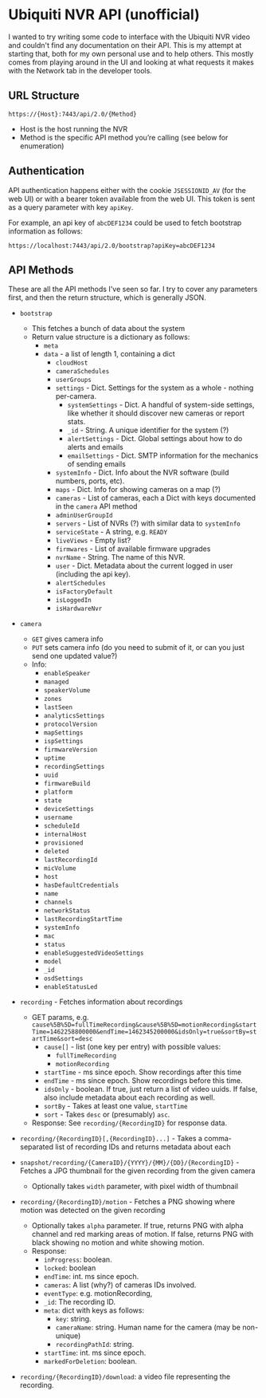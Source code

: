 # Ubiquiti NVR API (unofficial)

I wanted to try writing some code to interface with the Ubiquiti NVR video and couldn't find any documentation on their API.  This is my attempt at starting that, both for my own personal use and to help others.  This mostly comes from playing around in the UI and looking at what requests it makes with the Network tab in the developer tools.

## URL Structure

`https://{Host}:7443/api/2.0/{Method}`

* Host is the host running the NVR
* Method is the specific API method you’re calling (see below for enumeration)

## Authentication

API authentication happens either with the cookie `JSESSIONID_AV` (for the web UI) or with a bearer token available from the web UI.  This token is sent as a query parameter with key `apiKey`.

For example, an api key of `abcDEF1234` could be used to fetch bootstrap information as follows:

`https://localhost:7443/api/2.0/bootstrap?apiKey=abcDEF1234`


## API Methods

These are all the API methods I've seen so far.  I try to cover any parameters first, and then the return structure, which is generally JSON.

* `bootstrap`
	* This fetches a bunch of data about the system
	* Return value structure is a dictionary as follows:
		* `meta`
		* `data` - a list of length 1, containing a dict
			* `cloudHost`
			* `cameraSchedules`
			* `userGroups`
			* `settings` - Dict.  Settings for the system as a whole - nothing per-camera.
				* `systemSettings` - Dict.  A handful of system-side settings, like whether it should discover new cameras or report stats.
				* `_id` - String.  A unique identifier for the system (?)
				* `alertSettings` - Dict.  Global settings about how to do alerts	and emails
				* `emailSettings` - Dict.  SMTP information for the mechanics of sending emails
			* `systemInfo` - Dict.  Info about the NVR software (build numbers, ports, etc).
			* `maps` - Dict.  Info for showing cameras on a map (?)
			* `cameras` - List of cameras, each a Dict with keys documented in the `camera` API method
			* `adminUserGroupId`
			* `servers` - List of NVRs (?) with similar data to `systemInfo`
			* `serviceState` - A string, e.g. `READY`
			* `liveViews` - Empty list?
			* `firmwares` - List of available firmware upgrades
			* `nvrName` - String.  The name of this NVR.
			* `user` - Dict.  Metadata about the current logged in user (including the api key).
			* `alertSchedules`
			* `isFactoryDefault`
			* `isLoggedIn`
			* `isHardwareNvr`

* `camera`
	* `GET` gives camera info
	* `PUT` sets camera info (do you need to submit of it, or can you just send one updated value?)
	* Info:
		* `enableSpeaker`
		* `managed`
		* `speakerVolume`
		* `zones`
		* `lastSeen`
		* `analyticsSettings`
		* `protocolVersion`
		* `mapSettings`
		* `ispSettings`
		* `firmwareVersion`
		* `uptime`
		* `recordingSettings`
		* `uuid`
		* `firmwareBuild`
		* `platform`
		* `state`
		* `deviceSettings`
		* `username`
		* `scheduleId`
		* `internalHost`
		* `provisioned`
		* `deleted`
		* `lastRecordingId`
		* `micVolume`
		* `host`
		* `hasDefaultCredentials`
		* `name`
		* `channels`
		* `networkStatus`
		* `lastRecordingStartTime`
		* `systemInfo`
		* `mac`
		* `status`
		* `enableSuggestedVideoSettings`
		* `model`
		* `_id`
		* `osdSettings`
		* `enableStatusLed`
* `recording` - Fetches information about recordings
	* GET params, e.g. `cause%5B%5D=fullTimeRecording&cause%5B%5D=motionRecording&startTime=1462258800000&endTime=1462345200000&idsOnly=true&sortBy=startTime&sort=desc`
		* `cause[]` - list (one key per entry) with possible values:
			*  `fullTimeRecording`
			*  `motionRecording`
		*  `startTime` - ms since epoch. Show recordings after this time
		*  `endTime` - ms since epoch.  Show recordings before this time.
		*  `idsOnly` - boolean.  If true, just return a list of video uuids.  If false, also include metadata about each recording as well.
		*  `sortBy` - Takes at least one value, `startTime`
		*  `sort` - Takes `desc` or (presumably) `asc`.
	*  Response: See `recording/{RecordingID}` for response data.
*  `recording/{RecordingID}[,{RecordingID}...]` - Takes a comma-separated list of recording IDs and returns metadata about each
* `snapshot/recording/{CameraID}/{YYYY}/{MM}/{DD}/{RecordingID}` - Fetches a JPG thumbnail for the given recording from the given camera
	* Optionally takes `width` parameter, with pixel width of thumbnail
* `recording/{RecordingID}/motion` - Fetches a PNG showing where motion was detected on the given recording
	* Optionally takes `alpha` parameter.  If true, returns PNG with alpha channel and red marking areas of motion.  If false, returns PNG with black showing no motion and white showing motion.
	* Response:
		* `inProgress`: boolean. 
		* `locked`: boolean
		* `endTime`: int.  ms since epoch.
		* `cameras`: A list (why?) of cameras IDs involved.
		* `eventType`: e.g. motionRecording, 
		* `_id`: The recording ID.
		* `meta`: dict with keys as follows:
			* `key`: string.
			* `cameraName`: string.  Human name for the camera (may be non-unique)
			* `recordingPathId`: string.
		* `startTime`: int.  ms since epoch.
		* `markedForDeletion`: boolean.
* `recording/{RecordingID}/download`: a video file representing the recording.